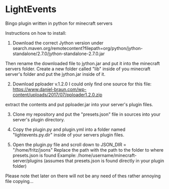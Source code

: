 # LightEvents
Bingo plugin written in python for minecraft servers

Instructions on how to install:

1. Download the correct Jython version under
search.maven.org/remotecontent?filepath=org/python/jython-standalone/2.7.0/jython-standalone-2.7.0.jar

Then rename the downloaded file to jython.jar and put it into the minecraft servers folder.
Create a new folder called "lib" inside of you minecraft server's folder and put the jython.jar inside of it.

2. Download pploader v.1.2.0
I could only find one source for this file:
https://www.daniel-braun.com/wp-content/uploads/2017/07/pploader1.2.0.zip

extract the contents and put pploader.jar into your server's plugin files.

3. Clone my repository and put the "presets.json" file in sources into your server's plugin directory.

4. Copy the plugin.py and plugin.yml into a folder named "lightevents.py.dir" inside of your servers plugin files.

5. Open the plugin.py file and scroll down to JSON_DIR = "/home/fritz/jsons"
Replace the path with the path to the folder to where presets.json is found
Example:
/home/username/minecraft-server/plugins (assumes that presets.json is found directly in your plugin folder)

Please note thet later on there will not be any need of thes rather annoying file copying...
